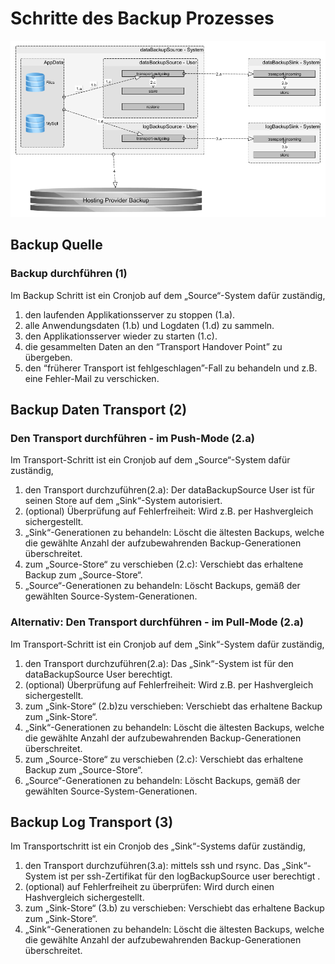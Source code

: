 # Schritte des Backup Prozesses

![the backup process][backup process]

[backup process]: https://raw.githubusercontent.com/DomainDrivenArchitecture/ddaArchitecture/ali/images/10_backup/backup_phases.png "the backup process"

## Backup Quelle
### Backup durchführen (1)
Im Backup Schritt ist ein Cronjob auf dem „Source“-System dafür zuständig,
1. den laufenden Applikationsserver zu stoppen (1.a).
2. alle Anwendungsdaten (1.b) und Logdaten (1.d) zu sammeln.
3. den Applikationsserver wieder zu starten (1.c).
4. die gesammelten Daten an den  “Transport Handover Point” zu übergeben.
5. den “früherer Transport ist fehlgeschlagen”-Fall zu behandeln und z.B. eine Fehler-Mail zu verschicken.

## Backup Daten Transport (2)
### Den Transport durchführen - im Push-Mode (2.a)
Im Transport-Schritt ist ein Cronjob auf dem „Source“-System dafür zuständig, 
1. den Transport durchzuführen(2.a): Der dataBackupSource User ist für seinen Store auf dem „Sink“-System autorisiert.
2. (optional) Überprüfung auf Fehlerfreiheit: Wird z.B. per Hashvergleich sichergestellt.
3. „Sink“-Generationen zu behandeln: Löscht die ältesten Backups, welche die gewählte Anzahl der aufzubewahrenden Backup-Generationen überschreitet.
4. zum „Source-Store“ zu verschieben (2.c): Verschiebt das erhaltene Backup zum „Source-Store“.
5. „Source“-Generationen zu behandeln: Löscht Backups, gemäß der gewählten Source-System-Generationen.

### Alternativ: Den Transport durchführen - im Pull-Mode (2.a)
Im Transport-Schritt ist ein Cronjob auf dem „Sink“-System dafür zuständig, 
1. den Transport durchzuführen(2.a): Das „Sink“-System ist für den dataBackupSource User berechtigt.
2. (optional) Überprüfung auf Fehlerfreiheit: Wird z.B. per Hashvergleich sichergestellt.
3. zum „Sink-Store“ (2.b)zu verschieben: Verschiebt das erhaltene Backup zum „Sink-Store“.
4. „Sink“-Generationen zu behandeln: Löscht die ältesten Backups, welche die gewählte Anzahl der aufzubewahrenden Backup-Generationen überschreitet.
5. zum „Source-Store“ zu verschieben (2.c): Verschiebt das erhaltene Backup zum „Source-Store“.
6. „Source“-Generationen zu behandeln: Löscht Backups, gemäß der gewählten Source-System-Generationen.

## Backup Log Transport (3)
Im Transportschritt ist ein Cronjob des „Sink“-Systems dafür zuständig,
1. den Transport durchzuführen(3.a): mittels ssh und rsync. Das „Sink“-System ist per ssh-Zertifikat für den logBackupSource user berechtigt .
2. (optional) auf Fehlerfreiheit zu überprüfen: Wird durch einen Hashvergleich sichergestellt.
3. zum „Sink-Store“ (3.b) zu verschieben: Verschiebt das erhaltene Backup zum „Sink-Store“.
4. „Sink“-Generationen zu behandeln: Löscht die ältesten Backups, welche die gewählte Anzahl der aufzubewahrenden Backup-Generationen überschreitet.